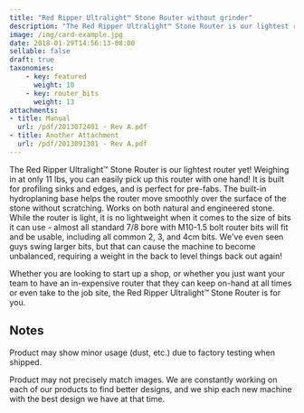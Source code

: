 ```yaml
---
title: "Red Ripper Ultralight™ Stone Router without grinder"
description: "The Red Ripper Ultralight™ Stone Router is our lightest router yet! Weighing in at only 11 lbs, you can easily pick up this router with one hand!"
image: /img/card-example.jpg
date: 2018-01-29T14:56:13-08:00
sellable: false
draft: true
taxonomies: 
    - key: featured
      weight: 10
    - key: router_bits
      weight: 13
attachments:
- title: Manual
  url: /pdf/2013072401 - Rev A.pdf
- title: Another Attachment
  url: /pdf/2013091301 - Rev A.pdf
---
```


The Red Ripper Ultralight™ Stone Router is our lightest router yet! Weighing in at only 11 lbs, you can easily pick up this router with one hand! It is built for profiling sinks and edges, and is perfect for pre-fabs. The built-in hydroplaning base helps the router move smoothly over the surface of the stone without scratching. Works on both natural and engineered stone. While the router is light, it is no lightweight when it comes to the size of bits it can use - almost all standard 7/8 bore with M10-1.5 bolt router bits will fit and be usable, including all common 2, 3, and 4cm bits.  We've even seen guys swing larger bits, but that can cause the machine to become unbalanced, requiring a weight in the back to level things back out again!

Whether you are looking to start up a shop, or whether you just want your team to have an in-expensive router that they can keep on-hand at all times or even take to the job site, the Red Ripper Ultralight™ Stone Router is for you.

## Notes

Product may show minor usage (dust, etc.) due to factory testing when shipped.

Product may not precisely match images. We are constantly working on each of our products to find better designs, and we ship each new machine with the best design we have at that time.
